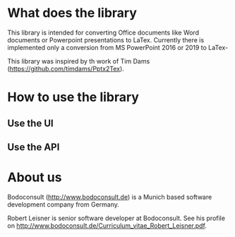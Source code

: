 # What does the library

This library is intended for converting Office documents like Word documents or Powerpoint presentations to LaTex. Currently there is implemented only a conversion from MS PowerPoint 2016 or 2019 to LaTex-

This library was inspired by th work of Tim Dams (<https://github.com/timdams/Pptx2Tex>).

# How to use the library

## Use the UI



## Use the API


# About us

Bodoconsult (<http://www.bodoconsult.de>) is a Munich based software development company from Germany.

Robert Leisner is senior software developer at Bodoconsult. See his profile on <http://www.bodoconsult.de/Curriculum_vitae_Robert_Leisner.pdf>.

